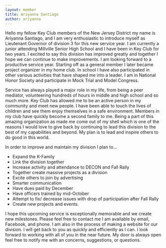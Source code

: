 ```yaml
---
layout: member
title: Ariyanna Santiago
author: ariyanna
---
```


Hello my fellow Key Club members of the New Jersey District my name is Ariyanna Santiago, and I am very enthusiastic to introduce myself as Lieutenant Governor of division 3 for this new service year. I am currently a junior attending Millville Senior High School and I have been in Key Club for two years. I excited to say this division has improved greatly and together I hope we can continue to make improvements. I am looking forward to a productive service year. Starting off as a general member I later became project organizer in my home club. In school I have also participated in other various activities that have shaped me into a leader. I am in National Honor Society and participate in Mock Trial and Model Congress.

Service has always played a major role in my life, from being a peer mediator, volunteering hundreds of hours in middle and high school and so much more. Key Club has allowed me to be an active person in my community and meet new people. I have been able to touch the lives of children and see them enjoy themselves in a safe environment. Members in my club have quickly become a second family to me. Being a part of this amazing organization as made me come out of my shell which is one of the reasons I would love to give back by continuing to lead this division to the best of my capabilities and beyond. My plan is to lead and inspire others to do good in this world. 

In order to improve and maintain my division I plan to…

- Expand the K-Family
- Link the division together
- Increase activity and attendance to DECON and Fall Rally
- Together create massive projects as a division 
- Excite others to join by advertising 
- Smarter communication
- Have dues paid by December
- Have officers trained by mid-October
- Attempt to fix/  decrease issues with drop of participation after Fall Rally
- Create new projects and events.

I hope this upcoming service is exceptionally memorable and we create new milestones. Please feel free to contact me I am available by email, Facebook, and phone. I am also in the process of making a website for our division. I will get back to you as quickly and efficiently as I can. I look forward to working with all of you in the near future. My door is always open feel free to notify me with an concerns, suggestions, or questions. 

